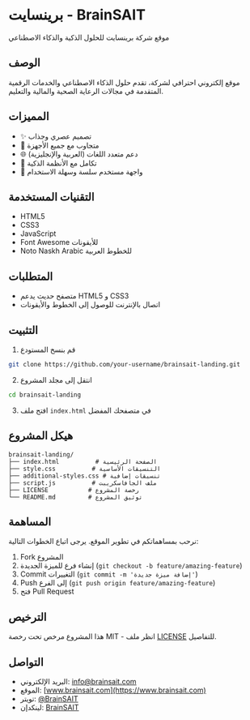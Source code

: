 # برينسايت - BrainSAIT

موقع شركة برينسايت للحلول الذكية والذكاء الاصطناعي

## الوصف

موقع إلكتروني احترافي لشركة، تقدم حلول الذكاء الاصطناعي والخدمات الرقمية المتقدمة في مجالات الرعاية الصحية والمالية والتعليم.

## المميزات

- ✨ تصميم عصري وجذاب
- 📱 متجاوب مع جميع الأجهزة
- 🌐 دعم متعدد اللغات (العربية والإنجليزية)
- 🤖 تكامل مع الأنظمة الذكية
- 🎨 واجهة مستخدم سلسة وسهلة الاستخدام

## التقنيات المستخدمة

- HTML5
- CSS3
- JavaScript
- Font Awesome للأيقونات
- Noto Naskh Arabic للخطوط العربية

## المتطلبات

- متصفح حديث يدعم HTML5 و CSS3
- اتصال بالإنترنت للوصول إلى الخطوط والأيقونات

## التثبيت

1. قم بنسخ المستودع
```bash
git clone https://github.com/your-username/brainsait-landing.git
```

2. انتقل إلى مجلد المشروع
```bash
cd brainsait-landing
```

3. افتح ملف `index.html` في متصفحك المفضل

## هيكل المشروع

```
brainsait-landing/
├── index.html          # الصفحة الرئيسية
├── style.css          # التنسيقات الأساسية
├── additional-styles.css # تنسيقات إضافية
├── script.js          # ملف الجافاسكريبت
├── LICENSE           # رخصة المشروع
└── README.md         # توثيق المشروع
```

## المساهمة

نرحب بمساهماتكم في تطوير الموقع. يرجى اتباع الخطوات التالية:

1. Fork المشروع
2. إنشاء فرع للميزة الجديدة (`git checkout -b feature/amazing-feature`)
3. Commit التغييرات (`git commit -m 'إضافة ميزة جديدة'`)
4. Push إلى الفرع (`git push origin feature/amazing-feature`)
5. فتح Pull Request

## الترخيص

هذا المشروع مرخص تحت رخصة MIT - انظر ملف [LICENSE](LICENSE) للتفاصيل.

## التواصل

- البريد الإلكتروني: info@brainsait.com
- الموقع: [www.brainsait.com](https://www.brainsait.com)
- تويتر: [@BrainSAIT](https://twitter.com/BrainSAIT)
- لينكدإن: [BrainSAIT](https://linkedin.com/company/brainsait)

